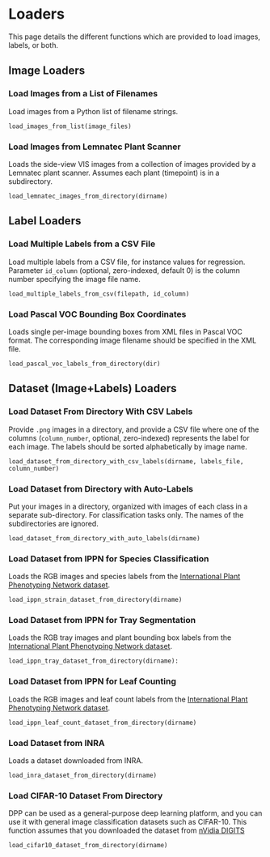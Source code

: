 # Loaders

This page details the different functions which are provided to load images, labels, or both.

## Image Loaders

### Load Images from a List of Filenames

Load images from a Python list of filename strings.

```
load_images_from_list(image_files)
```

### Load Images from Lemnatec Plant Scanner

Loads the side-view VIS images from a collection of images provided by a Lemnatec plant scanner. Assumes each plant (timepoint) is in a subdirectory.

```
load_lemnatec_images_from_directory(dirname)
```

## Label Loaders

### Load Multiple Labels from a CSV File

Load multiple labels from a CSV file, for instance values for regression. Parameter `id_column` (optional, zero-indexed, default 0) is the column number specifying the image file name.

```
load_multiple_labels_from_csv(filepath, id_column)
```

### Load Pascal VOC Bounding Box Coordinates

Loads single per-image bounding boxes from XML files in Pascal VOC format. The corresponding image filename should be specified in the XML file.

```
load_pascal_voc_labels_from_directory(dir)
```

## Dataset (Image+Labels) Loaders

### Load Dataset From Directory With CSV Labels

Provide `.png` images in a directory, and provide a CSV file where one of the columns (`column_number`, optional, zero-indexed) represents the label for each image. The labels should be sorted alphabetically by image name.

```
load_dataset_from_directory_with_csv_labels(dirname, labels_file, column_number)
```

### Load Dataset from Directory with Auto-Labels

Put your images in a directory, organized with images of each class in a separate sub-directory. For classification tasks only. The names of the subdirectories are ignored.

```
load_dataset_from_directory_with_auto_labels(dirname)
```

### Load Dataset from IPPN for Species Classification

Loads the RGB images and species labels from the [International Plant Phenotyping Network dataset](http://www.plant-phenotyping.org/).

```
load_ippn_strain_dataset_from_directory(dirname)
```

### Load Dataset from IPPN for Tray Segmentation

Loads the RGB tray images and plant bounding box labels from the [International Plant Phenotyping Network dataset](http://www.plant-phenotyping.org/).

```
load_ippn_tray_dataset_from_directory(dirname):
```

### Load Dataset from IPPN for Leaf Counting

Loads the RGB images and leaf count labels from the [International Plant Phenotyping Network dataset](http://www.plant-phenotyping.org/).

```
load_ippn_leaf_count_dataset_from_directory(dirname)
```

### Load Dataset from INRA

Loads a dataset downloaded from INRA.

```
load_inra_dataset_from_directory(dirname)
```

### Load CIFAR-10 Dataset From Directory

DPP can be used as a general-purpose deep learning platform, and you can use it with general image classification datasets such as CIFAR-10. This function assumes that you downloaded the dataset from [nVidia DIGITS](https://developer.nvidia.com/digits)

```
load_cifar10_dataset_from_directory(dirname)
```